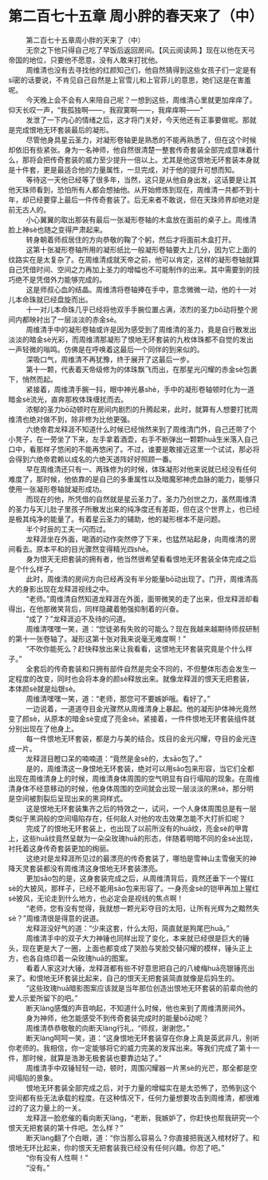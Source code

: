 <h1>第二百七十五章 周小胖的春天来了（中）</h1>
<div id="content">&nbsp&nbsp&nbsp&nbsp&nbsp&nbsp&nbsp&nbsp
 第二百七十五章周小胖的天来了（中）
 <br/>&nbsp&nbsp&nbsp&nbsp&nbsp&nbsp&nbsp&nbsp
 无奈之下他只得自己吃了早饭后返回房间。【风云阅读网.】现在以他在天弓帝国的地位，只要他不愿意，没有人敢来打扰他。
 <br/>&nbsp&nbsp&nbsp&nbsp&nbsp&nbsp&nbsp&nbsp
 周维清也没有去寻找他的红颜知己们，他自然猜得到这些女孩子们一定是有sī密的话要说，不肯见自己自然是上官雪儿和上官菲儿的意思，她们这是在害羞呢。
 <br/>&nbsp&nbsp&nbsp&nbsp&nbsp&nbsp&nbsp&nbsp
 今天晚上会不会有人来陪自己呢？一想到这些，周维清心里就更加痒痒了。仰天长叹一声，“我孤独啊——，我寂寞啊——，我痒痒啊——”
 <br/>&nbsp&nbsp&nbsp&nbsp&nbsp&nbsp&nbsp&nbsp
 发泄了一下内心的情绪之后，这才将门关好，今天他还有正事要做呢。那就是完成恨地无环套装最后的凝形。
 <br/>&nbsp&nbsp&nbsp&nbsp&nbsp&nbsp&nbsp&nbsp
 尽管他身具星云圣力，对凝形卷轴更是熟悉的不能再熟悉了，但在这个时候却依旧有些紧张。身为一名神师，他自然很清楚一整套传奇套装全部完成意味着什么，那将会把传奇套装的威力至少提升一倍以上。尤其是他这恨地无环套装本身就是十件套，更是最适合他的力量属性，一旦完成，对于他的提升可想而知。
 <br/>&nbsp&nbsp&nbsp&nbsp&nbsp&nbsp&nbsp&nbsp
 等待这一天他已经等了很多年，当然，这只是从他自身出发，这话要是让其他天珠师看到，恐怕所有人都会想抽他。从开始修炼到现在，周维清一共都不到十年，却已经要穿上最后一件传奇套装了。后无来者不敢说，但在天珠师界却绝对是前无古人的。
 <br/>&nbsp&nbsp&nbsp&nbsp&nbsp&nbsp&nbsp&nbsp
 小心翼翼的取出那装有最后一张凝形卷轴的木盒放在面前的桌子上。周维清脸上神sè也随之变得严肃起来。
 <br/>&nbsp&nbsp&nbsp&nbsp&nbsp&nbsp&nbsp&nbsp
 转身朝着师叔居住的方向恭敬的鞠了个躬，然后才将面前木盒打开。
 <br/>&nbsp&nbsp&nbsp&nbsp&nbsp&nbsp&nbsp&nbsp
 这第十张凝形卷轴所用的凝形纸比一般凝形卷轴要大上几分，因为它上面的纹路实在是太复杂了。在周维清成就天帝之前，他可以肯定，这样的凝形卷轴就算自己凭借时间、空间之力再加上圣力的增幅也不可能制作的出来。其中需要到的技巧绝不是凭借外力能够完成的。
 <br/>&nbsp&nbsp&nbsp&nbsp&nbsp&nbsp&nbsp&nbsp
 这是师叔心血的结晶。周维清将卷轴捧在手中，意念微微一动，他的十一对儿本命珠就已经盘旋而出。
 <br/>&nbsp&nbsp&nbsp&nbsp&nbsp&nbsp&nbsp&nbsp
 十一对儿本命珠几乎已经将他双手手腕位置占满，浓烈的圣力bō动将整个房间内都映衬出了一层淡淡的赤金sè。
 <br/>&nbsp&nbsp&nbsp&nbsp&nbsp&nbsp&nbsp&nbsp
 周维清手中的凝形卷轴或许是因为感受到了周维清的圣力，竟是自行散发出淡淡的暗金sè光彩，而周维清那凝形了恨地无环套装的九枚体珠都不自觉的发出一声轻微的嗡鸣。仿佛是在呼唤着这最后一个同伴的到来似的。
 <br/>&nbsp&nbsp&nbsp&nbsp&nbsp&nbsp&nbsp&nbsp
 深吸口气，周维清不再犹豫，终于展开了这最后一步。
 <br/>&nbsp&nbsp&nbsp&nbsp&nbsp&nbsp&nbsp&nbsp
 第十一颗，代表着天帝级修为的体珠飘飞而出，在那星光闪耀的赤金sè包裹下，悄然而起。
 <br/>&nbsp&nbsp&nbsp&nbsp&nbsp&nbsp&nbsp&nbsp
 紧接着，周维清手腕一抖，眼中神光暴shè，手中的凝形卷轴顿时化为一道暗金sè流光，直奔那枚体珠缠扰而去。
 <br/>&nbsp&nbsp&nbsp&nbsp&nbsp&nbsp&nbsp&nbsp
 浓郁的圣力bō动顿时在房间内剧烈的升腾起来，此时，就算有人想要打扰周维清也绝对做不到，除非修为比他更强。
 <br/>&nbsp&nbsp&nbsp&nbsp&nbsp&nbsp&nbsp&nbsp
 六绝帝君龙释涯不知道什么时候已经悄然来到了周维清门外，自己还带了个小凳子，在一旁坐了下来，左手拿着酒壶，右手不断弹出一颗颗huā生米落入自己口中，看那样子悠闲的不能再悠闲了。不过，谁要是敢接近这里一个试试，那必将会得到六绝帝君赖以成名的六绝天道阵好好照顾一番。
 <br/>&nbsp&nbsp&nbsp&nbsp&nbsp&nbsp&nbsp&nbsp
 早在周维清还只有一、两珠修为的时候，体珠凝形对他来说就已经没有任何难度了，那时候，他依靠的是自己的多重属性以及暗魔邪神虎血脉的能力，能够只使用一张凝形卷轴就凝形成功。
 <br/>&nbsp&nbsp&nbsp&nbsp&nbsp&nbsp&nbsp&nbsp
 而现在的他，所凭借的自然就是星云圣力了。圣力乃创世之力，虽然周维清的圣力与天儿肚子里孩子所散发出来的纯净度还有差距，但在这个世界上，也已经是极其纯净的能量了。有着星云圣力的辅助，他的凝形根本不是问题。
 <br/>&nbsp&nbsp&nbsp&nbsp&nbsp&nbsp&nbsp&nbsp
 半个时辰的工夫一闪而过。
 <br/>&nbsp&nbsp&nbsp&nbsp&nbsp&nbsp&nbsp&nbsp
 龙释涯坐在外面，喝酒的动作突然停了下来，也猛然站起身，向周维清的房间看去。原本平和的目光骤然变得精光四shè。
 <br/>&nbsp&nbsp&nbsp&nbsp&nbsp&nbsp&nbsp&nbsp
 身为恨天无把套装的拥有者，他当然很希望看看恨地无环套装全体完成之后是个什么样子。
 <br/>&nbsp&nbsp&nbsp&nbsp&nbsp&nbsp&nbsp&nbsp
 此时，周维清的房间方向已经再没有半分能量bō动出现了。门开，周维清高大的身影出现在龙释涯视线之中。
 <br/>&nbsp&nbsp&nbsp&nbsp&nbsp&nbsp&nbsp&nbsp
 “老师。”周维清自然知道龙释涯在外面，面带微笑的走了出来，但龙释涯却看得出，在他那微笑背后，同样隐藏着勉强抑制着的兴奋。
 <br/>&nbsp&nbsp&nbsp&nbsp&nbsp&nbsp&nbsp&nbsp
 “成了？”龙释涯迫不及待的问道。
 <br/>&nbsp&nbsp&nbsp&nbsp&nbsp&nbsp&nbsp&nbsp
 周维清嘿嘿一笑，道：“您徒弟有失败的可能么？现在我越来越期待师叔研制的第十一张卷轴了。凝形这第十张对我来说毫无难度啊！”
 <br/>&nbsp&nbsp&nbsp&nbsp&nbsp&nbsp&nbsp&nbsp
 “不吹你能死么？赶快释放出来让我看看，这恨地无环套装究竟是个什么样子。”
 <br/>&nbsp&nbsp&nbsp&nbsp&nbsp&nbsp&nbsp&nbsp
 全套后的传奇套装和只拥有部件自然是完全不同的，不但整体形态会发生一定程度的改变，同时也会将本身的颜sè释放出来。就像龙释涯的恨天无把套装，本体颜sè就是灿银sè。
 <br/>&nbsp&nbsp&nbsp&nbsp&nbsp&nbsp&nbsp&nbsp
 周维清嘿嘿一笑，道：“老师，那您可不要嫉妒哦。看好了。”
 <br/>&nbsp&nbsp&nbsp&nbsp&nbsp&nbsp&nbsp&nbsp
 一边说着，一道道夺目金光骤然从周维清身上暴起。他的凝形护体神光竟然变了颜sè，从原本的暗金sè变成了亮金sè。紧接着，一件件恨地无环套装组件就分别出现在了他身上。
 <br/>&nbsp&nbsp&nbsp&nbsp&nbsp&nbsp&nbsp&nbsp
 每一件恨地无环套装，都是力与美的结合。炫目的金光闪耀，夺目的金光连成一片。
 <br/>&nbsp&nbsp&nbsp&nbsp&nbsp&nbsp&nbsp&nbsp
 龙释涯目瞪口呆的喃喃道：“竟然是金sè的，太sāo包了。”
 <br/>&nbsp&nbsp&nbsp&nbsp&nbsp&nbsp&nbsp&nbsp
 是的，周维清这一身恨地无环套装，绝对可以用sāo包来形容，当它们全都出现在周维清身上的时候，周维清身体周围的空气明显有自行塌陷的现象。在周维清身体不经意移动的时候，他身体周围的空间就会出现一层淡淡的黑sè，那分明是空间被割裂后呈现出来的黑洞样式。
 <br/>&nbsp&nbsp&nbsp&nbsp&nbsp&nbsp&nbsp&nbsp
 这是恨地无环套装集齐之后的特效之一，试问，一个人身体周围总是有一层类似于黑洞般的空间塌陷存在，任何敌人对他的攻击效果怎能不大打折扣呢？
 <br/>&nbsp&nbsp&nbsp&nbsp&nbsp&nbsp&nbsp&nbsp
 完成了的恨地无环套装上，也出现了以前所没有的huā纹，亮金sè的甲胄上，这些huā纹竟然呈献为一朵朵玫瑰huā的形态，伴随着明暗不同的金sè出现，衬托着这身传奇套装更加的绚丽。
 <br/>&nbsp&nbsp&nbsp&nbsp&nbsp&nbsp&nbsp&nbsp
 这绝对是龙释涯所见过的最漂亮的传奇套装了，哪怕是雪神山主雪傲天的神降天灵套装都没有周维清这身恨地无环套装漂亮。
 <br/>&nbsp&nbsp&nbsp&nbsp&nbsp&nbsp&nbsp&nbsp
 更加sāo包的是，这身套装完成之后，从周维清背后，竟然还垂下一个猩红sè的大披风，那样子，已经不能用sāo包来形容了。一身亮金sè的铠甲再加上猩红sè披风，无论走到什么地方，也必定会是视线的焦点啊！
 <br/>&nbsp&nbsp&nbsp&nbsp&nbsp&nbsp&nbsp&nbsp
 “老师，您有没有觉得，我就想一颗光彩夺目的太阳，让所有光辉为之黯然失sè？”周维清很是得意的说道。
 <br/>&nbsp&nbsp&nbsp&nbsp&nbsp&nbsp&nbsp&nbsp
 龙释涯没好气的道：“少来这套，什么太阳，简直就是狗尾巴huā。”
 <br/>&nbsp&nbsp&nbsp&nbsp&nbsp&nbsp&nbsp&nbsp
 周维清手中的双子大力神锤也同样出现了变化，本来就已经很是巨大的锤头，现在更是大了一圈，上面也都变成了哭脸与笑脸交替闪耀的模样，锤头正上方，也各自烙印着一朵玫瑰huā的图案。
 <br/>&nbsp&nbsp&nbsp&nbsp&nbsp&nbsp&nbsp&nbsp
 看着人家这对大锤，龙释涯都有些不好意思把自己的八棱梅huā亮银锤亮出来了。和恨地无环套装比起来，自己的恨天无把套装简直就像是后妈生的。
 <br/>&nbsp&nbsp&nbsp&nbsp&nbsp&nbsp&nbsp&nbsp
 “这些玫瑰huā暗影图案应该就是当年那位创造出恨地无环套装的前辈向他的爱人示爱所留下的吧。”
 <br/>&nbsp&nbsp&nbsp&nbsp&nbsp&nbsp&nbsp&nbsp
 断天làng感慨的声音响起，不知道什么时候，他也来到了周维清房间外。
 <br/>&nbsp&nbsp&nbsp&nbsp&nbsp&nbsp&nbsp&nbsp
 身为神师，他怎能感受不到传奇套装完成时的能量bō动呢？
 <br/>&nbsp&nbsp&nbsp&nbsp&nbsp&nbsp&nbsp&nbsp
 周维清恭恭敬敬的向断天làng行礼，“师叔，谢谢您。”
 <br/>&nbsp&nbsp&nbsp&nbsp&nbsp&nbsp&nbsp&nbsp
 断天làng呵呵一笑，道：“这身恨地无环套装穿在你身上真是英武非凡，别听你老师的。我相信，你一定能够将它的威力完美的发挥出来。等我们完成了第十一件，那时候，就算是浩渺无极套装也要靠边站了。”
 <br/>&nbsp&nbsp&nbsp&nbsp&nbsp&nbsp&nbsp&nbsp
 周维清手中双锤轻轻一动，顿时，周围闪耀器一片黑sè的光芒，那全都是空间塌陷的景象。
 <br/>&nbsp&nbsp&nbsp&nbsp&nbsp&nbsp&nbsp&nbsp
 恨地无环套装全部完成之后，对于力量的增幅实在是太恐怖了，恐怖到这个空间都有些无法承载的程度。在这种情况下，任何力量想要攻击到周维清，都很难过的了这力量上的一关。
 <br/>&nbsp&nbsp&nbsp&nbsp&nbsp&nbsp&nbsp&nbsp
 龙释涯一脸悲催的看向断天làng，“老断，我嫉妒了，你赶快也帮我研究一个恨天无把套装的第十件吧。怎么样？”
 <br/>&nbsp&nbsp&nbsp&nbsp&nbsp&nbsp&nbsp&nbsp
 断天làng翻了个白眼，道：“你当那么容易么？你直接把我送入棺材好了。和恨地无环比起来，你的恨天无把套装我已经没有任何兴趣。你忍了吧。”
 <br/>&nbsp&nbsp&nbsp&nbsp&nbsp&nbsp&nbsp&nbsp
 “你有没有人性啊！”
 <br/>&nbsp&nbsp&nbsp&nbsp&nbsp&nbsp&nbsp&nbsp
 “没有。”
 <br/>&nbsp&nbsp&nbsp&nbsp&nbsp&nbsp&nbsp&nbsp
 <br/>&nbsp&nbsp&nbsp&nbsp&nbsp&nbsp&nbsp&nbsp
</div>
